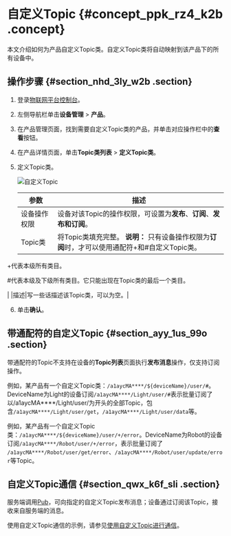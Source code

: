 # 自定义Topic {#concept_ppk_rz4_k2b .concept}

本文介绍如何为产品自定义Topic类。自定义Topic类将自动映射到该产品下的所有设备中。

## 操作步骤 {#section_nhd_3ly_w2b .section}

1.  登录[物联网平台控制台](https://iot.console.aliyun.com)。
2.  左侧导航栏单击**设备管理** \> **产品**。
3.  在产品管理页面，找到需要自定义Topic类的产品，并单击对应操作栏中的**查看**按钮。
4.  在产品详情页面，单击**Topic类列表** \> **定义Topic类**。
5.  定义Topic类。

    ![自定义Topic](http://static-aliyun-doc.oss-cn-hangzhou.aliyuncs.com/assets/img/15450/15687046117118_zh-CN.png)

    |参数|描述|
    |--|--|
    |设备操作权限|设备对该Topic的操作权限，可设置为**发布**、**订阅**、**发布和订阅**。|
    |Topic类|将Topic类填充完整。 **说明：** 只有设备操作权限为**订阅**时，才可以使用通配符+和\#自定义Topic类。

+代表本级所有类目。

\#代表本级及下级所有类目。它只能出现在Topic类的最后一个类目。

 |
    |描述|写一些话描述该Topic类，可以为空。|

6.  单击**确认**。

## 带通配符的自定义Topic {#section_ayy_1us_99o .section}

带通配符的Topic不支持在设备的**Topic列表**页面执行**发布消息**操作，仅支持订阅操作。

例如，某产品有一个自定义Topic类：`/a1aycMA****/${deviceName}/user/#`。DeviceName为Light的设备订阅`/a1aycMA****/Light/user/#`表示批量订阅了以/a1aycMA\*\*\*\*/Light/user/为开头的全部Topic，包含`/a1aycMA****/Light/user/get`，`/a1aycMA****/Light/user/data`等。

例如，某产品有一个自定义Topic类：`/a1aycMA****/${deviceName}/user/+/error`。DeviceName为Robot的设备订阅`/a1aycMA****/Robot/user/+/error`，表示批量订阅了 `/a1aycMA****/Robot/user/get/error`、`/a1aycMA****/Robot/user/update/error`等Topic。

## 自定义Topic通信 {#section_qwx_k6f_sli .section}

服务端调用[Pub](../../../../intl.zh-CN/云端开发指南/云端API参考/消息通信/Pub.md#)，可向指定的自定义Topic发布消息；设备通过订阅该Topic，接收来自服务端的消息。

使用自定义Topic通信的示例，请参见[使用自定义Topic进行通信](../../../../intl.zh-CN/最佳实践/使用自定义Topic进行通信.md#)。


